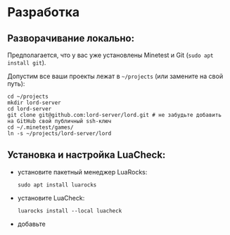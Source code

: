 Разработка
==========

Разворачивание локально:
------------------------
Предполагается, что у вас уже установлены Minetest и Git (`sudo apt install git`).

Допустим все ваши проекты лежат в `~/projects` (или замените на свой путь):
```shell
cd ~/projects
mkdir lord-server
cd lord-server
git clone git@github.com:lord-server/lord.git # не забудьте добавить на GitHub свой публичный ssh-ключ
cd ~/.minetest/games/
ln -s ~/projects/lord-server/lord
```

Установка и настройка LuaCheck:
-------------------------------
 - установите пакетный менеджер LuaRocks:
   ```shell
   sudo apt install luarocks
   ```
 - установите LuaCheck:
   ```shell
   luarocks install --local luacheck
   ```
 - добавьте
